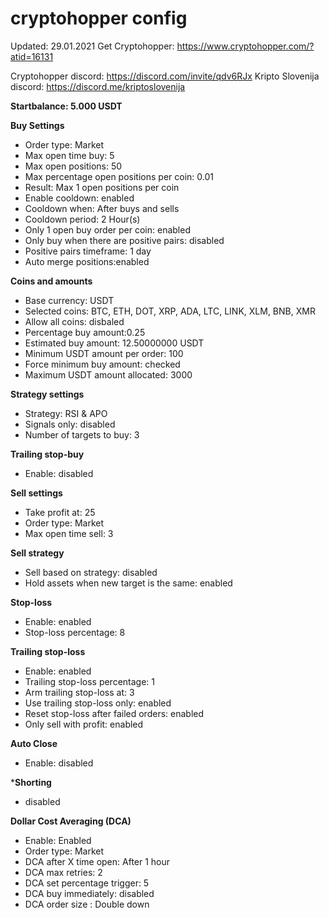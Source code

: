 # cryptohopper config 
Updated: 29.01.2021
Get Cryptohopper: https://www.cryptohopper.com/?atid=16131

Cryptohopper discord: https://discord.com/invite/qdv6RJx
Kripto Slovenija discord: https://discord.me/kriptoslovenija

**Startbalance: 5.000 USDT**

**Buy Settings**
* Order type: Market
* Max open time buy: 5
* Max open positions: 50
* Max percentage open positions per coin: 0.01
* Result: Max 1 open positions per coin
* Enable cooldown: enabled 
* Cooldown when: After buys and sells
* Cooldown period: 2 Hour(s)
* Only 1 open buy order per coin: enabled 
* Only buy when there are positive pairs: disabled
* Positive pairs timeframe: 1 day
* Auto merge positions:enabled

**Coins and amounts**
* Base currency: USDT 
* Selected coins: BTC, ETH, DOT, XRP, ADA, LTC, LINK, XLM, BNB, XMR
* Allow all coins: disbaled 
* Percentage buy amount:0.25
* Estimated buy amount: 12.50000000 USDT
* Minimum USDT amount per order: 100
* Force minimum buy amount: checked
* Maximum USDT amount allocated: 3000

**Strategy settings**
* Strategy: RSI & APO
* Signals only: disabled
* Number of targets to buy: 3

**Trailing stop-buy**
* Enable: disabled

**Sell settings**
* Take profit at: 25
* Order type: Market
* Max open time sell: 3

**Sell strategy**
* Sell based on strategy: disabled
* Hold assets when new target is the same: enabled  
 
**Stop-loss**
* Enable: enabled 
* Stop-loss percentage: 8 
 
**Trailing stop-loss**
* Enable: enabled 
* Trailing stop-loss percentage: 1
* Arm trailing stop-loss at: 3
* Use trailing stop-loss only: enabled 
* Reset stop-loss after failed orders: enabled 
* Only sell with profit: enabled
 
**Auto Close**
* Enable: disabled 
 
***Shorting**
* disabled
 
**Dollar Cost Averaging (DCA)**
* Enable: Enabled 
* Order type: Market
* DCA after X time open: After 1 hour
* DCA max retries: 2
* DCA set percentage trigger: 5
* DCA buy immediately: disabled  
* DCA order size : Double down

